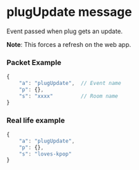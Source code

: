 # plugUpdate message

Event passed when plug gets an update.

**Note**: This forces a refresh on the web app.

### Packet Example

```js
{
    "a": "plugUpdate",  // Event name
    "p": {},
    "s": "xxxx"         // Room name
}
```
### Real life example
```js
{
    "a": "plugUpdate",
    "p": {},
    "s": "loves-kpop"
}
```